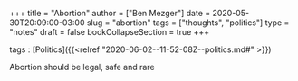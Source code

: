 +++
title = "Abortion"
author = ["Ben Mezger"]
date = 2020-05-30T20:09:00-03:00
slug = "abortion"
tags = ["thoughts", "politics"]
type = "notes"
draft = false
bookCollapseSection = true
+++

tags
: [Politics]({{<relref "2020-06-02--11-52-08Z--politics.md#" >}})

Abortion should be legal, safe and rare